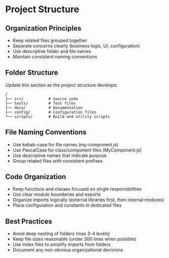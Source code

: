 # Project Structure

## Organization Principles
- Keep related files grouped together
- Separate concerns clearly (business logic, UI, configuration)
- Use descriptive folder and file names
- Maintain consistent naming conventions

## Folder Structure
Update this section as the project structure develops:

```
/
├── src/           # Source code
├── tests/         # Test files
├── docs/          # Documentation
├── config/        # Configuration files
└── scripts/       # Build and utility scripts
```

## File Naming Conventions
- Use kebab-case for file names (my-component.js)
- Use PascalCase for class/component files (MyComponent.js)
- Use descriptive names that indicate purpose
- Group related files with consistent prefixes

## Code Organization
- Keep functions and classes focused on single responsibilities
- Use clear module boundaries and exports
- Organize imports logically (external libraries first, then internal modules)
- Place configuration and constants in dedicated files

## Best Practices
- Avoid deep nesting of folders (max 3-4 levels)
- Keep file sizes reasonable (under 300 lines when possible)
- Use index files to simplify imports from folders
- Document any non-obvious organizational decisions